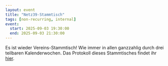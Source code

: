 ```yaml
---
layout: event
title: "Netz39-Stammtisch"
tags: [non-recurring, internal]
event:
  start: 2025-09-03 19:30:00
  end: 2025-09-03 21:30:00
---
```


Es ist wieder Vereins-Stammtisch! Wie immer in allen ganzzahlig durch drei teilbaren Kalenderwochen. Das Protokoll dieses Stammtisches findet ihr [hier](https://wiki.netz39.de/stammtisch:2025:2025-09-03).
